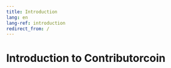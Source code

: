 ```yaml
---
title: Introduction
lang: en
lang-ref: introduction
redirect_from: /
---
```


# Introduction to Contributorcoin